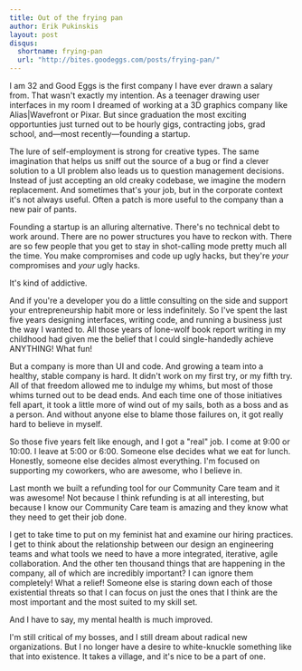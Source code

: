```yaml
---
title: Out of the frying pan
author: Erik Pukinskis
layout: post
disqus:
  shortname: frying-pan
  url: "http://bites.goodeggs.com/posts/frying-pan/"
---
```


I am 32 and Good Eggs is the first company I have ever drawn a salary from. That wasn't exactly my intention. As a teenager drawing user interfaces in my room I dreamed of working at a 3D graphics company like Alias|Wavefront or Pixar. But since graduation the most exciting opportunties just turned out to be hourly gigs, contracting jobs, grad school, and&mdash;most recently&mdash;founding a startup.

The lure of self-employment is strong for creative types. The same imagination that helps us sniff out the source of a bug or find a clever solution to a UI problem also leads us to question management decisions. Instead of just accepting an old creaky codebase, we imagine the modern replacement. And sometimes that's your job, but in the corporate context it's not always useful. Often a patch is more useful to the company than a new pair of pants.

Founding a startup is an alluring alternative. There's no technical debt to work around. There are no power structures you have to reckon with. There are so few people that you get to stay in shot-calling mode pretty much all the time. You make compromises and code up ugly hacks, but they're <em>your</em> compromises and <em>your</em> ugly hacks.

It's kind of addictive.

And if you're a developer you do a little consulting on the side and support your entrepreneurship habit more or less indefinitely. So I've spent the last five years designing interfaces, writing code, and running a business just the way I wanted to. All those years of lone-wolf book report writing in my childhood had given me the belief that I could single-handedly achieve ANYTHING! What fun!

But a company is more than UI and code. And growing a team into a healthy, stable company is hard. It didn't work on my first try, or my fifth try. All of that freedom allowed me to indulge my whims, but most of those whims turned out to be dead ends. And each time one of those initiatives fell apart, it took a little more of wind out of my sails, both as a boss and as a person. And without anyone else to blame those failures on, it got really hard to believe in myself.

So those five years felt like enough, and I got a "real" job. I come at 9:00 or 10:00. I leave at 5:00 or 6:00. Someone else decides what we eat for lunch. Honestly, someone else decides almost everything. I'm focused on supporting my coworkers, who are awesome, who I believe in.

Last month we built a refunding tool for our Community Care team and it was awesome! Not because I think refunding is at all interesting, but because I know our Community Care team is amazing and they know what they need to get their job done.

I get to take time to put on my feminist hat and examine our hiring practices. I get to think about the relationship between our design an engineering teams and what tools we need to have a more integrated, iterative, agile collaboration. And the other ten thousand things that are happening in the company, all of which are incredibly important? I can ignore them completely! What a relief! Someone else is staring down each of those existential threats so that I can focus on just the ones that I think are the most important and the most suited to my skill set.

And I have to say, my mental health is much improved.

I'm still critical of my bosses, and I still dream about radical new organizations. But I no longer have a desire to white-knuckle something like that into existence. It takes a village, and it's nice to be a part of one.